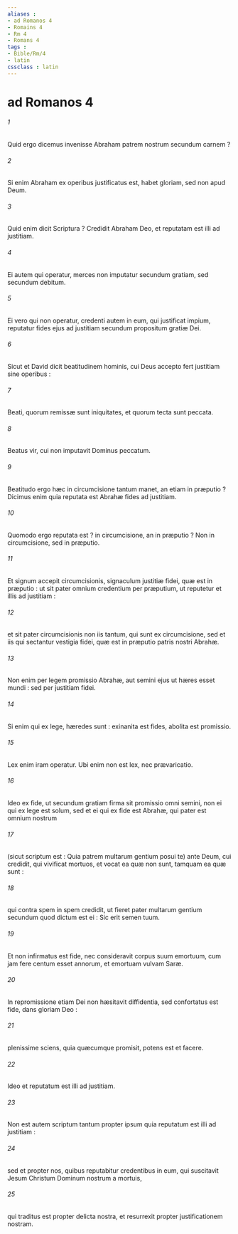 ```yaml
---
aliases : 
- ad Romanos 4
- Romains 4
- Rm 4
- Romans 4
tags : 
- Bible/Rm/4
- latin
cssclass : latin
---
```


# ad Romanos 4

###### 1
Quid ergo dicemus invenisse Abraham patrem nostrum secundum carnem ?
###### 2
Si enim Abraham ex operibus justificatus est, habet gloriam, sed non apud Deum.
###### 3
Quid enim dicit Scriptura ? Credidit Abraham Deo, et reputatam est illi ad justitiam.
###### 4
Ei autem qui operatur, merces non imputatur secundum gratiam, sed secundum debitum.
###### 5
Ei vero qui non operatur, credenti autem in eum, qui justificat impium, reputatur fides ejus ad justitiam secundum propositum gratiæ Dei.
###### 6
Sicut et David dicit beatitudinem hominis, cui Deus accepto fert justitiam sine operibus :
###### 7
Beati, quorum remissæ sunt iniquitates, et quorum tecta sunt peccata.
###### 8
Beatus vir, cui non imputavit Dominus peccatum.
###### 9
Beatitudo ergo hæc in circumcisione tantum manet, an etiam in præputio ? Dicimus enim quia reputata est Abrahæ fides ad justitiam.
###### 10
Quomodo ergo reputata est ? in circumcisione, an in præputio ? Non in circumcisione, sed in præputio.
###### 11
Et signum accepit circumcisionis, signaculum justitiæ fidei, quæ est in præputio : ut sit pater omnium credentium per præputium, ut reputetur et illis ad justitiam :
###### 12
et sit pater circumcisionis non iis tantum, qui sunt ex circumcisione, sed et iis qui sectantur vestigia fidei, quæ est in præputio patris nostri Abrahæ.
###### 13
Non enim per legem promissio Abrahæ, aut semini ejus ut hæres esset mundi : sed per justitiam fidei.
###### 14
Si enim qui ex lege, hæredes sunt : exinanita est fides, abolita est promissio.
###### 15
Lex enim iram operatur. Ubi enim non est lex, nec prævaricatio.
###### 16
Ideo ex fide, ut secundum gratiam firma sit promissio omni semini, non ei qui ex lege est solum, sed et ei qui ex fide est Abrahæ, qui pater est omnium nostrum
###### 17
(sicut scriptum est : Quia patrem multarum gentium posui te) ante Deum, cui credidit, qui vivificat mortuos, et vocat ea quæ non sunt, tamquam ea quæ sunt :
###### 18
qui contra spem in spem credidit, ut fieret pater multarum gentium secundum quod dictum est ei : Sic erit semen tuum.
###### 19
Et non infirmatus est fide, nec consideravit corpus suum emortuum, cum jam fere centum esset annorum, et emortuam vulvam Saræ.
###### 20
In repromissione etiam Dei non hæsitavit diffidentia, sed confortatus est fide, dans gloriam Deo :
###### 21
plenissime sciens, quia quæcumque promisit, potens est et facere.
###### 22
Ideo et reputatum est illi ad justitiam.
###### 23
Non est autem scriptum tantum propter ipsum quia reputatum est illi ad justitiam :
###### 24
sed et propter nos, quibus reputabitur credentibus in eum, qui suscitavit Jesum Christum Dominum nostrum a mortuis,
###### 25
qui traditus est propter delicta nostra, et resurrexit propter justificationem nostram.
